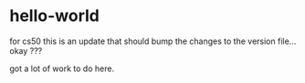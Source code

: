 # hello-world
for cs50
 this is an update that should bump the
   changes to the version file...
    okay ???
    
  got a lot of work to do here.  

